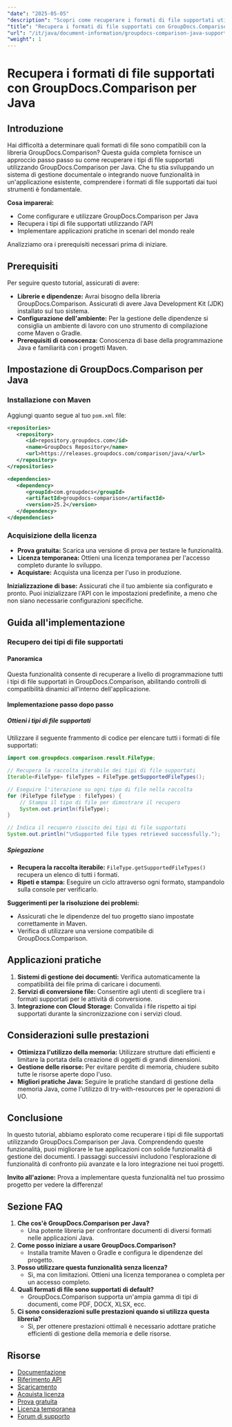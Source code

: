```yaml
---
"date": "2025-05-05"
"description": "Scopri come recuperare i formati di file supportati utilizzando GroupDocs.Comparison per Java. Segui questo tutorial passo passo per migliorare i tuoi sistemi di gestione documentale."
"title": "Recupera i formati di file supportati con GroupDocs.Comparison per Java&#58; una guida completa"
"url": "/it/java/document-information/groupdocs-comparison-java-supported-formats/"
"weight": 1
---
```


# Recupera i formati di file supportati con GroupDocs.Comparison per Java

## Introduzione

Hai difficoltà a determinare quali formati di file sono compatibili con la libreria GroupDocs.Comparison? Questa guida completa fornisce un approccio passo passo su come recuperare i tipi di file supportati utilizzando GroupDocs.Comparison per Java. Che tu stia sviluppando un sistema di gestione documentale o integrando nuove funzionalità in un'applicazione esistente, comprendere i formati di file supportati dai tuoi strumenti è fondamentale.

**Cosa imparerai:**
- Come configurare e utilizzare GroupDocs.Comparison per Java
- Recupera i tipi di file supportati utilizzando l'API
- Implementare applicazioni pratiche in scenari del mondo reale

Analizziamo ora i prerequisiti necessari prima di iniziare.

## Prerequisiti

Per seguire questo tutorial, assicurati di avere:

- **Librerie e dipendenze:** Avrai bisogno della libreria GroupDocs.Comparison. Assicurati di avere Java Development Kit (JDK) installato sul tuo sistema.
- **Configurazione dell'ambiente:** Per la gestione delle dipendenze si consiglia un ambiente di lavoro con uno strumento di compilazione come Maven o Gradle.
- **Prerequisiti di conoscenza:** Conoscenza di base della programmazione Java e familiarità con i progetti Maven.

## Impostazione di GroupDocs.Comparison per Java

### Installazione con Maven

Aggiungi quanto segue al tuo `pom.xml` file:

```xml
<repositories>
   <repository>
      <id>repository.groupdocs.com</id>
      <name>GroupDocs Repository</name>
      <url>https://releases.groupdocs.com/comparison/java/</url>
   </repository>
</repositories>

<dependencies>
   <dependency>
      <groupId>com.groupdocs</groupId>
      <artifactId>groupdocs-comparison</artifactId>
      <version>25.2</version>
   </dependency>
</dependencies>
```

### Acquisizione della licenza

- **Prova gratuita:** Scarica una versione di prova per testare le funzionalità.
- **Licenza temporanea:** Ottieni una licenza temporanea per l'accesso completo durante lo sviluppo.
- **Acquistare:** Acquista una licenza per l'uso in produzione.

**Inizializzazione di base:**
Assicurati che il tuo ambiente sia configurato e pronto. Puoi inizializzare l'API con le impostazioni predefinite, a meno che non siano necessarie configurazioni specifiche.

## Guida all'implementazione

### Recupero dei tipi di file supportati

#### Panoramica
Questa funzionalità consente di recuperare a livello di programmazione tutti i tipi di file supportati in GroupDocs.Comparison, abilitando controlli di compatibilità dinamici all'interno dell'applicazione.

#### Implementazione passo dopo passo

##### Ottieni i tipi di file supportati

Utilizzare il seguente frammento di codice per elencare tutti i formati di file supportati:

```java
import com.groupdocs.comparison.result.FileType;

// Recupera la raccolta iterabile dei tipi di file supportati
Iterable<FileType> fileTypes = FileType.getSupportedFileTypes();

// Eseguire l'iterazione su ogni tipo di file nella raccolta
for (FileType fileType : fileTypes) {
    // Stampa il tipo di file per dimostrare il recupero
    System.out.println(fileType);
}

// Indica il recupero riuscito dei tipi di file supportati
System.out.println("\nSupported file types retrieved successfully.");
```

##### Spiegazione
- **Recupera la raccolta iterabile:** `FileType.getSupportedFileTypes()` recupera un elenco di tutti i formati.
- **Ripeti e stampa:** Eseguire un ciclo attraverso ogni formato, stampandolo sulla console per verificarlo.

**Suggerimenti per la risoluzione dei problemi:**
- Assicurati che le dipendenze del tuo progetto siano impostate correttamente in Maven.
- Verifica di utilizzare una versione compatibile di GroupDocs.Comparison.

## Applicazioni pratiche

1. **Sistemi di gestione dei documenti:** Verifica automaticamente la compatibilità dei file prima di caricare i documenti.
2. **Servizi di conversione file:** Consentire agli utenti di scegliere tra i formati supportati per le attività di conversione.
3. **Integrazione con Cloud Storage:** Convalida i file rispetto ai tipi supportati durante la sincronizzazione con i servizi cloud.

## Considerazioni sulle prestazioni

- **Ottimizza l'utilizzo della memoria:** Utilizzare strutture dati efficienti e limitare la portata della creazione di oggetti di grandi dimensioni.
- **Gestione delle risorse:** Per evitare perdite di memoria, chiudere subito tutte le risorse aperte dopo l'uso.
- **Migliori pratiche Java:** Seguire le pratiche standard di gestione della memoria Java, come l'utilizzo di try-with-resources per le operazioni di I/O.

## Conclusione

In questo tutorial, abbiamo esplorato come recuperare i tipi di file supportati utilizzando GroupDocs.Comparison per Java. Comprendendo queste funzionalità, puoi migliorare le tue applicazioni con solide funzionalità di gestione dei documenti. I passaggi successivi includono l'esplorazione di funzionalità di confronto più avanzate e la loro integrazione nei tuoi progetti.

**Invito all'azione:** Prova a implementare questa funzionalità nel tuo prossimo progetto per vedere la differenza!

## Sezione FAQ

1. **Che cos'è GroupDocs.Comparison per Java?**
   - Una potente libreria per confrontare documenti di diversi formati nelle applicazioni Java.
2. **Come posso iniziare a usare GroupDocs.Comparison?**
   - Installa tramite Maven o Gradle e configura le dipendenze del progetto.
3. **Posso utilizzare questa funzionalità senza licenza?**
   - Sì, ma con limitazioni. Ottieni una licenza temporanea o completa per un accesso completo.
4. **Quali formati di file sono supportati di default?**
   - GroupDocs.Comparison supporta un'ampia gamma di tipi di documenti, come PDF, DOCX, XLSX, ecc.
5. **Ci sono considerazioni sulle prestazioni quando si utilizza questa libreria?**
   - Sì, per ottenere prestazioni ottimali è necessario adottare pratiche efficienti di gestione della memoria e delle risorse.

## Risorse

- [Documentazione](https://docs.groupdocs.com/comparison/java/)
- [Riferimento API](https://reference.groupdocs.com/comparison/java/)
- [Scaricamento](https://releases.groupdocs.com/comparison/java/)
- [Acquista licenza](https://purchase.groupdocs.com/buy)
- [Prova gratuita](https://releases.groupdocs.com/comparison/java/)
- [Licenza temporanea](https://purchase.groupdocs.com/temporary-license/)
- [Forum di supporto](https://forum.groupdocs.com/c/comparison)
